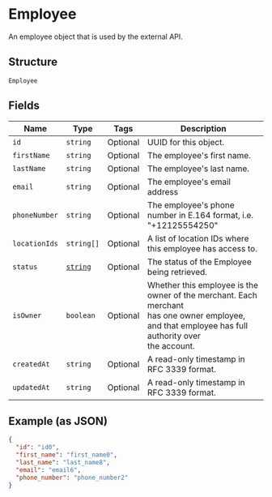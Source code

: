 
# Employee

An employee object that is used by the external API.

## Structure

`Employee`

## Fields

| Name | Type | Tags | Description |
|  --- | --- | --- | --- |
| `id` | `string` | Optional | UUID for this object. |
| `firstName` | `string` | Optional | The employee's first name. |
| `lastName` | `string` | Optional | The employee's last name. |
| `email` | `string` | Optional | The employee's email address |
| `phoneNumber` | `string` | Optional | The employee's phone number in E.164 format, i.e. "+12125554250" |
| `locationIds` | `string[]` | Optional | A list of location IDs where this employee has access to. |
| `status` | [`string`](/doc/models/employee-status.md) | Optional | The status of the Employee being retrieved. |
| `isOwner` | `boolean` | Optional | Whether this employee is the owner of the merchant. Each merchant<br>has one owner employee, and that employee has full authority over<br>the account. |
| `createdAt` | `string` | Optional | A read-only timestamp in RFC 3339 format. |
| `updatedAt` | `string` | Optional | A read-only timestamp in RFC 3339 format. |

## Example (as JSON)

```json
{
  "id": "id0",
  "first_name": "first_name0",
  "last_name": "last_name8",
  "email": "email6",
  "phone_number": "phone_number2"
}
```

